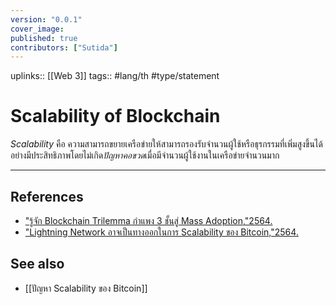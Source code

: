 ```yaml
---
version: "0.0.1"
cover_image:
published: true
contributors: ["Sutida"]
---
```

uplinks:: [[Web 3]]
tags:: #lang/th #type/statement

# Scalability of Blockchain
*Scalability* คือ ความสามารถขยายเครือข่ายให้สามารถรองรับจำนวนผู้ใช้หรือธุรกรรมที่เพิ่มสูงขึ้นได้อย่างมีประสิทธิภาพโดยไม่เกิด*ปัญหาคอขวด*เมื่อมีจำนวนผู้ใช้งานในเครือข่ายจำนวนมาก

---
## References
- ["รู้จัก Blockchain Trilemma กำแพง 3 ชั้นสู่ Mass Adoption,"2564.](https://www.finnomena.com/bitkub/blockchain-trilemma/)
- ["Lightning Network อาจเป็นทางออกในการ Scalability ของ Bitcoin,"2564.](https://www.blockdit.com/posts/61964330e8655f0d7e1cbc47)
## See also
- [[ปัญหา Scalability ของ Bitcoin]]



